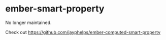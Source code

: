 ember-smart-property
====================
No longer maintained.

Check out https://github.com/jayphelps/ember-computed-smart-property
